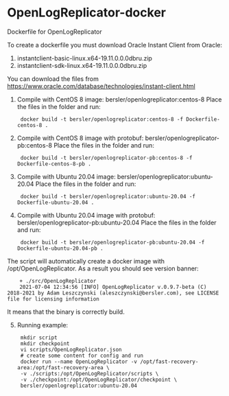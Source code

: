 # OpenLogReplicator-docker
Dockerfile for OpenLogReplicator

To create a dockerfile you must download Oracle Instant Client from Oracle:
1. instantclient-basic-linux.x64-19.11.0.0.0dbru.zip
2. instantclient-sdk-linux.x64-19.11.0.0.0dbru.zip

You can download the files from https://www.oracle.com/database/technologies/instant-client.html

1. Compile with CentOS 8 image: bersler/openlogreplicator:centos-8
Place the files in the folder and run:

        docker build -t bersler/openlogreplicator:centos-8 -f Dockerfile-centos-8 .

2. Compile with CentOS 8 image with protobuf: bersler/openlogreplicator-pb:centos-8
Place the files in the folder and run:

        docker build -t bersler/openlogreplicator-pb:centos-8 -f Dockerfile-centos-8-pb .

3. Compile with Ubuntu 20.04 image: bersler/openlogreplicator:ubuntu-20.04
Place the files in the folder and run:

        docker build -t bersler/openlogreplicator:ubuntu-20.04 -f Dockerfile-ubuntu-20.04 .

4. Compile with Ubuntu 20.04 image with protobuf: bersler/openlogreplicator-pb:ubuntu-20.04
Place the files in the folder and run:

        docker build -t bersler/openlogreplicator-pb:ubuntu-20.04 -f Dockerfile-ubuntu-20.04-pb .

The script will automatically create a docker image with /opt/OpenLogReplicator. As a result you should see version banner:

        + ./src/OpenLogReplicator
        2021-07-04 12:34:56 [INFO] OpenLogReplicator v.0.9.7-beta (C) 2018-2021 by Adam Leszczynski (aleszczynski@bersler.com), see LICENSE file for licensing information

It means that the binary is correctly build.

5. Running example:

        mkdir script
        mkdir checkpoint
        vi scripts/OpenLogReplicator.json
        # create some content for config and run
        docker run --name OpenLogReplicator -v /opt/fast-recovery-area:/opt/fast-recovery-area \
        -v ./scripts:/opt/OpenLogReplicator/scripts \
        -v ./checkpoint:/opt/OpenLogReplicator/checkpoint \
        bersler/openlogreplicator:ubuntu-20.04
